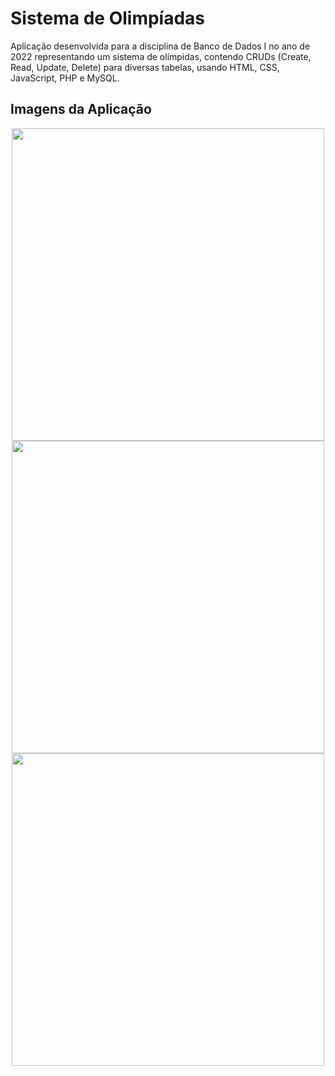# Sistema de Olimpíadas

Aplicação desenvolvida para a disciplina de Banco de Dados I no ano de 2022 representando um sistema de olímpidas, contendo CRUDs (Create, Read, Update, Delete) para diversas tabelas, usando HTML, CSS, JavaScript, PHP e MySQL.

## Imagens da Aplicação

<p align="middle">
  <img src="https://user-images.githubusercontent.com/38816154/223026806-abb176f7-2c50-434b-8931-8c6a966e4315.png" width="500">
  <img src="https://user-images.githubusercontent.com/38816154/223026808-ab108ff8-ff69-4c12-a73e-051fea2ffbf4.png" width="500"> <br>
  <img src="https://user-images.githubusercontent.com/38816154/223026811-51a9459a-a978-4539-a2b5-892296f7074d.png" width="500">
</p>
